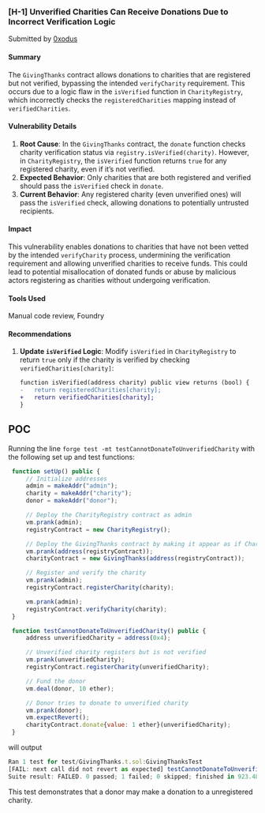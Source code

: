 ### [H-1] Unverified Charities Can Receive Donations Due to Incorrect Verification Logic

Submitted by [0xodus](https://profiles.cyfrin.io/u/0xodus)      
            


#### Summary

The `GivingThanks` contract allows donations to charities that are registered but not verified, bypassing the intended `verifyCharity` requirement. This occurs due to a logic flaw in the `isVerified` function in `CharityRegistry`, which incorrectly checks the `registeredCharities` mapping instead of `verifiedCharities`.

#### Vulnerability Details

1. **Root Cause**: In the `GivingThanks` contract, the `donate` function checks charity verification status via `registry.isVerified(charity)`. However, in `CharityRegistry`, the `isVerified` function returns `true` for any registered charity, even if it’s not verified.
2. **Expected Behavior**: Only charities that are both registered and verified should pass the `isVerified` check in `donate`.
3. **Current Behavior**: Any registered charity (even unverified ones) will pass the `isVerified` check, allowing donations to potentially untrusted recipients.

#### Impact

This vulnerability enables donations to charities that have not been vetted by the intended `verifyCharity` process, undermining the verification requirement and allowing unverified charities to receive funds. This could lead to potential misallocation of donated funds or abuse by malicious actors registering as charities without undergoing verification.

#### Tools Used

Manual code review, Foundry

#### Recommendations

1. **Update `isVerified` Logic**: Modify `isVerified` in `CharityRegistry` to return `true` only if the charity is verified by checking `verifiedCharities[charity]`:
   ```diff
   function isVerified(address charity) public view returns (bool) {
   -   return registeredCharities[charity];
   +   return verifiedCharities[charity];
   }
   ```

## POC

Running the line `forge test -mt testCannotDonateToUnverifiedCharity` with the following set up and test functions:

```javascript
 function setUp() public {
     // Initialize addresses
     admin = makeAddr("admin");
     charity = makeAddr("charity");
     donor = makeAddr("donor");

     // Deploy the CharityRegistry contract as admin
     vm.prank(admin);
     registryContract = new CharityRegistry();

     // Deploy the GivingThanks contract by making it appear as if CharityRegistry is the deployer
     vm.prank(address(registryContract));
     charityContract = new GivingThanks(address(registryContract));

     // Register and verify the charity
     vm.prank(admin);
     registryContract.registerCharity(charity);

     vm.prank(admin);
     registryContract.verifyCharity(charity);
 }

 function testCannotDonateToUnverifiedCharity() public {
     address unverifiedCharity = address(0x4);

     // Unverified charity registers but is not verified
     vm.prank(unverifiedCharity);
     registryContract.registerCharity(unverifiedCharity);

     // Fund the donor
     vm.deal(donor, 10 ether);

     // Donor tries to donate to unverified charity
     vm.prank(donor);
     vm.expectRevert();
     charityContract.donate{value: 1 ether}(unverifiedCharity);
 }   
```

will output

```javascript
Ran 1 test for test/GivingThanks.t.sol:GivingThanksTest
[FAIL: next call did not revert as expected] testCannotDonateToUnverifiedCharity() (gas: 307609)
Suite result: FAILED. 0 passed; 1 failed; 0 skipped; finished in 923.48µs (243.06µs CPU time)
```

This test demonstrates that a donor may make a donation to a unregistered charity.